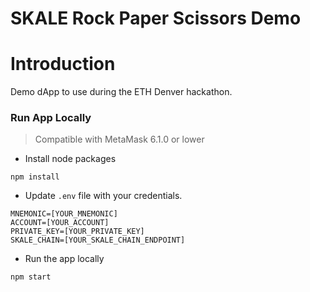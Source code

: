 
# SKALE Rock Paper Scissors Demo

# Introduction

Demo dApp to use during the ETH Denver hackathon.


### Run App Locally

> Compatible with MetaMask 6.1.0 or lower
    
+ Install node packages

```
npm install
```

+ Update `.env` file with your credentials.

```
MNEMONIC=[YOUR_MNEMONIC]
ACCOUNT=[YOUR_ACCOUNT]
PRIVATE_KEY=[YOUR_PRIVATE_KEY]
SKALE_CHAIN=[YOUR_SKALE_CHAIN_ENDPOINT]
```

+ Run the app locally

```
npm start
```
    



